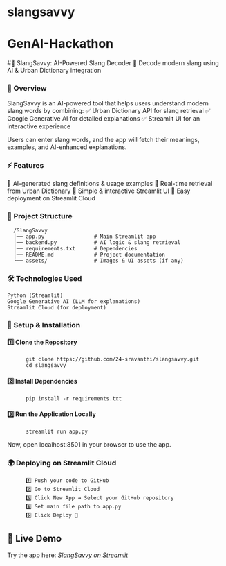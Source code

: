 # slangsavvy
# GenAI-Hackathon
#📌 SlangSavvy: AI-Powered Slang Decoder
🚀 Decode modern slang using AI & Urban Dictionary integration
### 📖 Overview
SlangSavvy is an AI-powered tool that helps users understand modern slang words by combining:
✅ Urban Dictionary API for slang retrieval
✅ Google Generative AI for detailed explanations
✅ Streamlit UI for an interactive experience

Users can enter slang words, and the app will fetch their meanings, examples, and AI-enhanced explanations.
### ⚡ Features
🔹 AI-generated slang definitions & usage examples
🔹 Real-time retrieval from Urban Dictionary
🔹 Simple & interactive Streamlit UI
🔹 Easy deployment on Streamlit Cloud
### 📂 Project Structure
      /SlangSavvy
      │── app.py                # Main Streamlit app
      │── backend.py            # AI logic & slang retrieval
      │── requirements.txt      # Dependencies
      │── README.md             # Project documentation
      └── assets/               # Images & UI assets (if any)
### 🛠 Technologies Used
    Python (Streamlit)
    Google Generative AI (LLM for explanations)
    Streamlit Cloud (for deployment)
### 🚀 Setup & Installation
#### 1️⃣ Clone the Repository
          git clone https://github.com/24-sravanthi/slangsavvy.git
          cd slangsavvy
#### 2️⃣ Install Dependencies
          pip install -r requirements.txt
#### 3️⃣ Run the Application Locally
          streamlit run app.py
Now, open localhost:8501 in your browser to use the app.
### 🌍 Deploying on Streamlit Cloud
          1️⃣ Push your code to GitHub
          2️⃣ Go to Streamlit Cloud
          3️⃣ Click New App → Select your GitHub repository
          4️⃣ Set main file path to app.py
          5️⃣ Click Deploy 🚀
## 🚀 Live Demo  
Try the app here: *[SlangSavvy on Streamlit](https://slangsavvy-fwput3jpkhzj6zfke3xuuc.streamlit.app/)*
